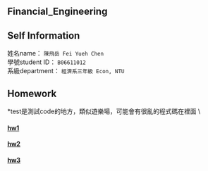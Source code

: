 Financial_Engineering
----

Self Information
---
姓名name： `陳飛岳 Fei Yueh Chen`\
學號student ID： `B06611012`\
系級department： `經濟系三年級 Econ, NTU`


Homework
---
*test是測試code的地方，類似遊樂場，可能會有很亂的程式碼在裡面 \

#### [hw1](https://github.com/feiyuehchen/Financial_Engineering/blob/master/homework1.ipynb)
#### [hw2](https://github.com/feiyuehchen/Financial_Engineering/tree/master/HW2)
#### [hw3](https://github.com/feiyuehchen/Financial_Engineering/tree/master/HW3)